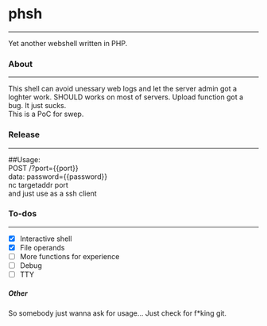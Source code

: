 # phsh
****************
Yet another webshell written in PHP.  

### About
****************
This shell can avoid unessary web logs and let the server admin got a loghter work.
SHOULD works on most of servers. Upload function got a bug. It just sucks.  
This is a PoC for swep.  

### Release
****************
##Usage:  
POST /?port={{port}}  
data: password={{password}}  
nc targetaddr port  
and just use as a ssh client

### To-dos
****************
- [x] Interactive shell  
- [x] File operands  
- [ ] More functions for experience  
- [ ] Debug  
- [ ] TTY  

##### Other
So somebody just wanna ask for usage... Just check for f\*king git.
